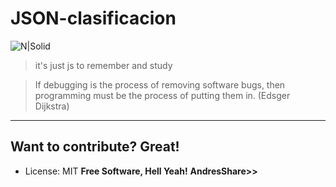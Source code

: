 # JSON-clasificacion

![N|Solid](https://webtoolfeed.files.wordpress.com/2012/10/games1.jpg)

> it's  just js to remember and study

>If debugging is the process of removing software bugs, then programming must be the process of putting them in. (Edsger Dijkstra)


----

Want to contribute? Great!
----
+ License: MIT
**Free Software, Hell Yeah!**
**AndresShare>>**
